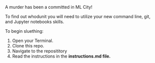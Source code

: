 A murder has been a committed in ML City!

To find out whodunit you will need to utilize your new command line, git, and Jupyter notebooks skills.  

To begin sluething:
    <ol> 
        <li>Open your Terminal.</li>
        <li>Clone this repo.</li>
        <li>Navigate to the reposititory</li>
        <li>Read the instructions in the <strong>instructions.md<strong> file.</li>
    </ol>